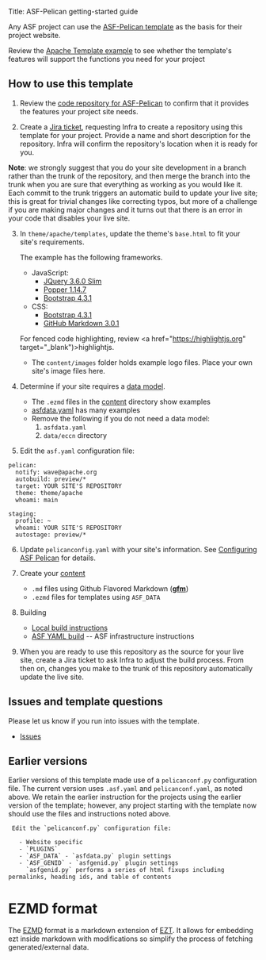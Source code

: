 Title: ASF-Pelican getting-started guide

Any ASF project can use the [ASF-Pelican template](asf-pelican.html) as the basis for their project website. 

Review the [Apache Template example](https://template.staged.apache.org/) to see whether the template's features will support the functions you need for your project


## How to use this template

1. Review the <a href="https://github.com/apache/template-site" target="_blank">code repository for ASF-Pelican</a> to confirm that it provides the features your project site needs.

2. Create a <a href="https://issues.apache.org/jira/Jira" target="_blank">Jira ticket</a>, requesting Infra to create a repository using this template for your project. Provide a name and short description for the repository. Infra will confirm the repository's location when it is ready for you.

**Note**: we strongly suggest that you do your site development in a branch rather than the trunk of the repository, and then merge the branch into the trunk when you are sure that everything as working as you would like it. Each commit to the trunk triggers an automatic build to update your live site; this is great for trivial changes like correcting typos, but more of a challenge if you are making major changes and it turns out that there is an error in your code that disables your live site. 

<!--- Review [ASF Pelican feature branches](asf-pelican-branches.html). --->

3. In `theme/apache/templates`, update the theme's `base.html` to fit your site's requirements.

   The example has the following frameworks.

     - JavaScript:
       - [JQuery 3.6.0 Slim](https://code.jquery.com/jquery-3.6.0.slim.js)
       - [Popper 1.14.7](https://cdnjs.cloudflare.com/ajax/libs/popper.js/1.14.7/umd/popper.js)
       - [Bootstrap 4.3.1](https://stackpath.bootstrapcdn.com/bootstrap/4.3.1/js/bootstrap.js)
     - CSS:
       - [Bootstrap 4.3.1](https://stackpath.bootstrapcdn.com/bootstrap/4.3.1/css/bootstrap.css)
       - [GitHub Markdown 3.0.1](https://cdnjs.cloudflare.com/ajax/libs/github-markdown-css/3.0.1/github-markdown.css)

     For fenced code highlighting, review <a href="https://highlightjs.org" target="_blank")>highlightjs</a>.

   - The `content/images` folder holds example logo files. Place your own site's image files here.

4. Determine if your site requires a [data model](https://infra.apache.org/asf-pelican-data.html).

   - The `.ezmd` files in the <a href="https://github.com/apache/template-site/tree/main/content" target="_blank">content</a> directory show examples
   - <a href="https://github.com/apache/template-site/blob/main/asfdata.yaml" target="_blank">asfdata.yaml</a> has many examples
   - Remove the following if you do not need a data model:
     1. `asfdata.yaml`
     2. `data/eccn` directory

5. Edit the `asf.yaml` configuration file:

```
pelican:
  notify: wave@apache.org
  autobuild: preview/*
  target: YOUR SITE'S REPOSITORY
  theme: theme/apache
  whoami: main

staging:
  profile: ~
  whoami: YOUR SITE'S REPOSITORY
  autostage: preview/*
```

6. Update `pelicanconfig.yaml` with your site's information. See [Configuring ASF Pelican](asf-pelican-config.html) for details.

7. Create your [content](content) 

   - `.md` files using Github Flavored Markdown ([**gfm**](https://infra.apache.org/gfm.html))
   - `.ezmd` files for templates using `ASF_DATA`

8. Building

   - [Local build instructions](https://infra.apache.org/asf-pelican-local.html)
   - [ASF YAML build](.asf.yaml) -- ASF infrastructure instructions

9. When you are ready to use this repository as the source for your live site, create a Jira ticket to ask Infra to adjust the build process. From then on, changes you make to the trunk of this repository automatically update the live site.

## Issues and template questions

Please let us know if you run into issues with the template.

   - [Issues](https://github.com/apache/template-site/issues)

## Earlier versions

Earlier versions of this template made use of a `pelicanconf.py` configuration file. The current version uses `.asf.yaml` and `pelicanconf.yaml`, as noted above. We retain the earlier instruction for the projects using the earlier version of the template; however, any project starting with the template now should use the files and instructions noted above.

```
 Edit the `pelicanconf.py` configuration file:

   - Website specific
   - `PLUGINS`
   - `ASF_DATA` - `asfdata.py` plugin settings
   - `ASF_GENID` - `asfgenid.py` plugin settings
     `asfgenid.py` performs a series of html fixups including permalinks, heading ids, and table of contents
```

# EZMD format

The [EZMD](https://infra.apache.org/asf-pelican-build.html#ezmd) format is a markdown extension of [EZT](https://github.com/gstein/ezt/blob/wiki/Syntax.md). 
It allows for embedding ezt inside markdown with modifications so simplify the process of fetching generated/external data.
